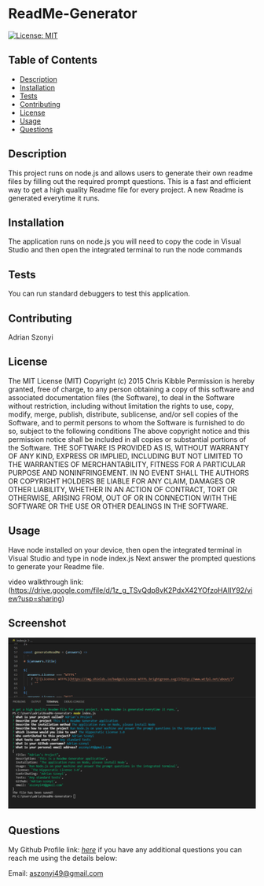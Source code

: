 # ReadMe-Generator


[![License: MIT](https://img.shields.io/badge/License-MIT-yellow.svg)](https://opensource.org/licenses/MIT)




## Table of Contents

- [Description](#Description)
- [Installation](#Installation)
- [Tests](#Tests)
- [Contributing](#Contributing)
- [License](#License)
- [Usage](#Usage)
- [Questions](#Questions)

## Description

This project runs on node.js and allows users to generate their own readme files by filling out the required prompt questions. This is a fast and efficient way to get a high quality Readme file for every project. A new Readme is generated everytime it runs.

## Installation

The application runs on node.js you will need to copy the code in Visual Studio and then open the integrated terminal to run the node commands

## Tests

You can run standard debuggers to test this application. 

## Contributing

Adrian Szonyi

## License

The MIT License (MIT) Copyright (c) 2015 Chris Kibble Permission is hereby granted, free of charge, to any person obtaining a copy of this software and associated documentation files (the Software), to deal in the Software without restriction, including without limitation the rights to use, copy, modify, merge, publish, distribute, sublicense, and/or sell copies of the Software, and to permit persons to whom the Software is furnished to do so, subject to the following conditions The above copyright notice and this permission notice shall be included in all copies or substantial portions of the Software. THE SOFTWARE IS PROVIDED AS IS, WITHOUT WARRANTY OF ANY KIND, EXPRESS OR IMPLIED, INCLUDING BUT NOT LIMITED TO THE WARRANTIES OF MERCHANTABILITY, FITNESS FOR A PARTICULAR PURPOSE AND NONINFRINGEMENT. IN NO EVENT SHALL THE AUTHORS OR COPYRIGHT HOLDERS BE LIABLE FOR ANY CLAIM, DAMAGES OR OTHER LIABILITY, WHETHER IN AN ACTION OF CONTRACT, TORT OR OTHERWISE, ARISING FROM, OUT OF OR IN CONNECTION WITH THE SOFTWARE OR THE USE OR OTHER DEALINGS IN THE SOFTWARE.




## Usage

Have node installed on your device, then open the integrated terminal in Visual Studio and type in node index.js Next answer the prompted questions to generate your Readme file.

video walkthrough link: (https://drive.google.com/file/d/1z_g_TSvQdp8vK2PdxX42YOfzoHAIIY92/view?usp=sharing)

## Screenshot

![Desktop Scrrenshot](df582b13-db9f-47c1-a92d-8e7a0b47b3eb.png)

## Questions

My Github Profile link: [_here_](https://github.com/Adrian-szonyi)
if you have any additional questions you can reach me using the details below:

Email: aszonyi49@gmail.com

